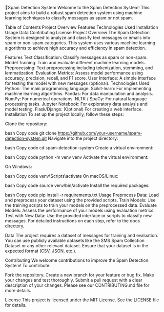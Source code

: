🎥Spam Detection System
Welcome to the Spam Detection System! This project aims to build a robust spam detection system using machine learning techniques to classify messages as spam or not spam.

Table of Contents
Project Overview
Features
Technologies Used
Installation
Usage
Data
Contributing
License
Project Overview
The Spam Detection System is designed to analyze and classify text messages or emails into spam or non-spam categories. This system uses various machine learning algorithms to achieve high accuracy and efficiency in spam detection.

Features
Text Classification: Classify messages as spam or non-spam.
Model Training: Train and evaluate different machine learning models.
Preprocessing: Text preprocessing including tokenization, stemming, and lemmatization.
Evaluation Metrics: Assess model performance using accuracy, precision, recall, and F1 score.
User Interface: A simple interface for testing the model with new messages (optional).
Technologies Used
Python: The main programming language.
Scikit-learn: For implementing machine learning algorithms.
Pandas: For data manipulation and analysis.
NumPy: For numerical operations.
NLTK / SpaCy: For natural language processing tasks.
Jupyter Notebook: For exploratory data analysis and model testing.
Flask/Django: (Optional) For creating a web interface.
Installation
To set up the project locally, follow these steps:

Clone the repository:

bash
Copy code
git clone https://github.com/your-username/spam-detection-system.git
Navigate into the project directory:

bash
Copy code
cd spam-detection-system
Create a virtual environment:

bash
Copy code
python -m venv venv
Activate the virtual environment:

On Windows:

bash
Copy code
venv\Scripts\activate
On macOS/Linux:

bash
Copy code
source venv/bin/activate
Install the required packages:

bash
Copy code
pip install -r requirements.txt
Usage
Preprocess Data: Load and preprocess your dataset using the provided scripts.
Train Models: Use the training scripts to train your models on the preprocessed data.
Evaluate Models: Assess the performance of your models using evaluation metrics.
Test with New Data: Use the provided interface or scripts to classify new messages.
For detailed instructions on each step, refer to the docs directory.

Data
The project requires a dataset of messages for training and evaluation. You can use publicly available datasets like the SMS Spam Collection Dataset or any other relevant dataset. Ensure that your dataset is in the expected format (CSV, JSON, etc.).

Contributing
We welcome contributions to improve the Spam Detection System! To contribute:

Fork the repository.
Create a new branch for your feature or bug fix.
Make your changes and test thoroughly.
Submit a pull request with a clear description of your changes.
Please see our CONTRIBUTING.md file for more details.

License
This project is licensed under the MIT License. See the LICENSE file for details.

